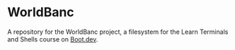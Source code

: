 # WorldBanc

A repository for the WorldBanc project, a filesystem for the Learn Terminals and Shells course on [Boot.dev](https://www.boot.dev).
